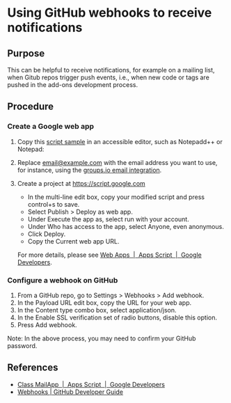# Using GitHub webhooks to receive notifications

## Purpose

This can be helpful to receive notifications, for example on a mailing list, when Gitub repos trigger push events, i.e., when new code or tags are pushed in the add-ons development process.

## Procedure

### Create a Google web app 

1. Copy this [script sample](https://gist.github.com/nvdaes/c5cb65b148e6e989d3e243b61719a80a/raw/4f5129705fa49b01ff5434535492870ac2c750e5/githubPushNotifier.gs) in an accessible editor, such as Notepadd++ or Notepad:

2. Replace email@example.com with the email address you want to use, for instance, using the [groups.io email integration](https://groups.io/static/features).

3. Create a project at
https://script.google.com

	- In the multi-line edit box, copy your modified script and press control+s to save.
	- Select Publish > Deploy as web app.
	- Under Execute the app as, select run with your account.
	- Under Who has access to the app, select Anyone, even anonymous.
	- Click Deploy.
	- Copy the Current web app URL.
	
	For more details, please see
	[Web Apps  |  Apps Script  |  Google Developers](https://developers.google.com/apps-script/guides/web).

### Configure a webhook on GitHub

1. From a GitHub repo, go to Settings > Webhooks > Add webhook.
2. In the Payload URL edit box, copy the URL for your web app.
3. In the Content type combo box, select application/json.
4. In the Enable SSL verification set of radio buttons, disable this option.
5. Press Add webhook.

Note: In the above process, you may need to confirm your GitHub password.

## References

- [Class MailApp  |  Apps Script  |  Google Developers](https://developers.google.com/apps-script/reference/mail/mail-app)
- [Webhooks | GitHub Developer Guide](https://developer.github.com/webhooks/)
